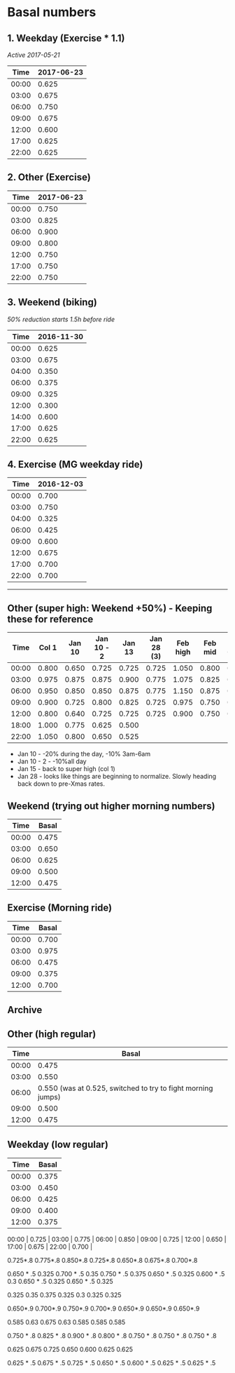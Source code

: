 # Basal numbers

## 1. Weekday (Exercise * 1.1)

*Active 2017-05-21*

Time  | 2017-06-23 |
----- | ---------- |
00:00 |      0.625 | 0.3125
03:00 |      0.675 | 0.3375
06:00 |      0.750 | 0.3625
09:00 |      0.675 | 0.325
12:00 |      0.600 | 0.3
17:00 |      0.625 | 0.3125
22:00 |      0.625 | 0.3125

## 2. Other (Exercise)

Time  | 2017-06-23 |
----- | ---------- |
00:00 |      0.750 | 0.625
03:00 |      0.825 | 0.675
06:00 |      0.900 | 0.725
09:00 |      0.800 | 0.650
12:00 |      0.750 | 0.600
17:00 |      0.750 | 0.625
22:00 |      0.750 | 0.625

## 3. Weekend (biking)

*50% reduction starts 1.5h before ride*

Time  | 2016-11-30 |
----- | ---------- |
00:00 |      0.625 |
03:00 |      0.675 |
04:00 |      0.350 |
06:00 |      0.375 |
09:00 |      0.325 |
12:00 |      0.300 |
14:00 |      0.600 |
17:00 |      0.625 |
22:00 |      0.625 |

## 4. Exercise (MG weekday ride)

Time  | 2016-12-03 |
----- | ---------- |
00:00 |      0.700 |
03:00 |      0.750 |
04:00 |      0.325 |
06:00 |      0.425 |
09:00 |      0.600 |
12:00 |      0.675 |
17:00 |      0.700 |
22:00 |      0.700 |

---

## Other (super high: Weekend +50%) - Keeping these for reference

Time  | Col 1  | Jan 10 | Jan 10 - 2 | Jan 13 | Jan 28 (3) | Feb high   | Feb mid    | Feb 23 (-30%) | Mar 10 (-20%) |
----- | ------ | ------ | ---------- | ------ | ---------- | ---------- | ---------- | ------------- | ------------- |
00:00 | 0.800  | 0.650  | 0.725      | 0.725  | 0.725      | 1.050      | 0.800      | 0.650         | 0.525         |
03:00 | 0.975  | 0.875  | 0.875      | 0.900  | 0.775      | 1.075      | 0.825      | 0.675         | 0.550         |
06:00 | 0.950  | 0.850  | 0.850      | 0.875  | 0.775      | 1.150      | 0.875      | 0.700         | 0.575         |
09:00 | 0.900  | 0.725  | 0.800      | 0.825  | 0.725      | 0.975      | 0.750      | 0.600         | 0.500         |
12:00 | 0.800  | 0.640  | 0.725      | 0.725  | 0.725      | 0.900      | 0.750      | 0.600         | 0.500         |
18:00													   | 1.000      | 0.775      | 0.625         | 0.500         |
22:00													   | 1.050      | 0.800      | 0.650         | 0.525         |

- Jan 10 - -20% during the day, -10% 3am-6am
- Jan 10 - 2 - -10%all day
- Jan 15 - back to super high (col 1)
- Jan 28 - looks like things are beginning to normalize. Slowly heading back down to pre-Xmas rates.

## Weekend (trying out higher morning numbers)

Time | Basal
---- | -----
00:00 | 0.475
03:00 | 0.650
06:00 | 0.625
09:00 | 0.500
12:00 | 0.475

## Exercise (Morning ride)

Time | Basal
---- | -----
00:00 | 0.700
03:00 | 0.975
06:00 | 0.475
09:00 | 0.375
12:00 | 0.700

## Archive

## Other (high regular)

Time | Basal
---- | -----
00:00 | 0.475
03:00 | 0.550
06:00 | 0.550 (was at 0.525, switched to try to fight morning jumps)
09:00 | 0.500
12:00 | 0.475

## Weekday (low regular)

Time | Basal
---- | -----
00:00 | 0.375
03:00 | 0.450
06:00 | 0.425
09:00 | 0.400
12:00 | 0.375



00:00 |      0.725 |
03:00 |      0.775 |
06:00 |      0.850 |
09:00 |      0.725 |
12:00 |      0.650 |
17:00 |      0.675 |
22:00 |      0.700 |


0.725*.8
0.775*.8
0.850*.8
0.725*.8
0.650*.8
0.675*.8
0.700*.8


0.650 * .5 0.325
0.700 * .5 0.35
0.750 * .5 0.375
0.650 * .5 0.325
0.600 * .5 0.3
0.650 * .5 0.325
0.650 * .5 0.325


0.325
0.35
0.375
0.325
0.3
0.325
0.325


0.650*.9
0.700*.9
0.750*.9
0.700*.9
0.650*.9
0.650*.9
0.650*.9

0.585
0.63
0.675
0.63
0.585
0.585
0.585


0.750 * .8
0.825 * .8
0.900 * .8
0.800 * .8
0.750 * .8
0.750 * .8
0.750 * .8

0.625
0.675
0.725
0.650
0.600
0.625
0.625

0.625 * .5
0.675 * .5
0.725 * .5
0.650 * .5
0.600 * .5
0.625 * .5
0.625 * .5